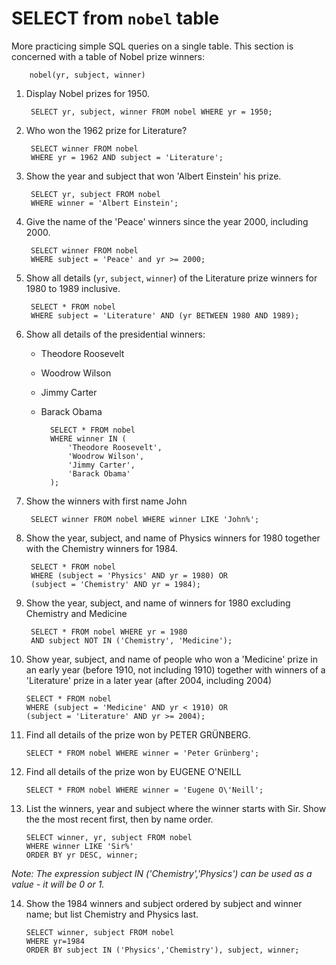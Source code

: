 # SELECT from `nobel` table

More practicing simple SQL queries on a single table. This section is concerned with a table of Nobel prize winners:

        nobel(yr, subject, winner)

1. Display Nobel prizes for 1950.

        SELECT yr, subject, winner FROM nobel WHERE yr = 1950;

2. Who won the 1962 prize for Literature?

        SELECT winner FROM nobel 
        WHERE yr = 1962 AND subject = 'Literature';

3. Show the year and subject that won 'Albert Einstein' his prize.

        SELECT yr, subject FROM nobel 
        WHERE winner = 'Albert Einstein';

4. Give the name of the 'Peace' winners since the year 2000, including 2000.

        SELECT winner FROM nobel 
        WHERE subject = 'Peace' and yr >= 2000;

5. Show all details (`yr`, `subject`, `winner`) of the Literature prize winners for 1980 to 1989 inclusive.

        SELECT * FROM nobel 
        WHERE subject = 'Literature' AND (yr BETWEEN 1980 AND 1989); 

6. Show all details of the presidential winners:

    - Theodore Roosevelt
    - Woodrow Wilson
    - Jimmy Carter
    - Barack Obama

            SELECT * FROM nobel 
            WHERE winner IN (
                'Theodore Roosevelt', 
                'Woodrow Wilson', 
                'Jimmy Carter', 
                'Barack Obama'
            );

7. Show the winners with first name John

        SELECT winner FROM nobel WHERE winner LIKE 'John%';

8. Show the year, subject, and name of Physics winners for 1980 together with the Chemistry winners for 1984.

        SELECT * FROM nobel 
        WHERE (subject = 'Physics' AND yr = 1980) OR 
        (subject = 'Chemistry' AND yr = 1984);

9. Show the year, subject, and name of winners for 1980 excluding Chemistry and Medicine

        SELECT * FROM nobel WHERE yr = 1980 
        AND subject NOT IN ('Chemistry', 'Medicine');

10. Show year, subject, and name of people who won a 'Medicine' prize in an early year (before 1910, not including 1910) together with winners of a 'Literature' prize in a later year (after 2004, including 2004)

        SELECT * FROM nobel 
        WHERE (subject = 'Medicine' AND yr < 1910) OR 
        (subject = 'Literature' AND yr >= 2004);

11. Find all details of the prize won by PETER GRÜNBERG.

        SELECT * FROM nobel WHERE winner = 'Peter Grünberg';

12. Find all details of the prize won by EUGENE O'NEILL

        SELECT * FROM nobel WHERE winner = 'Eugene O\'Neill';

13. List the winners, year and subject where the winner starts with Sir. Show the the most recent first, then by name order.

        SELECT winner, yr, subject FROM nobel 
        WHERE winner LIKE 'Sir%' 
        ORDER BY yr DESC, winner;

_Note: The expression subject IN ('Chemistry','Physics') can be used as a value - it will be 0 or 1._

14. Show the 1984 winners and subject ordered by subject and winner name; but list Chemistry and Physics last.

        SELECT winner, subject FROM nobel 
        WHERE yr=1984
        ORDER BY subject IN ('Physics','Chemistry'), subject, winner;